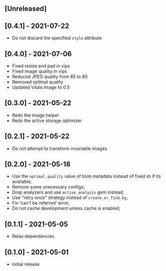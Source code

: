 ## [Unreleased]

## [0.4.1] - 2021-07-22

- Do not discard the specified `style` attribute

## [0.4.0] - 2021-07-06

- Fixed resize and pad in vips
- Fixed image quality in vips
- Reduced JPEG quality from 85 to 80
- Removed optimal quality
- Updated Vitals Image to 0.5

## [0.3.0] - 2021-05-22

- Redo the image helper
- Redo the active storage optimizer 

## [0.2.1] - 2021-05-22

- Do not attempt to transform invariable images

## [0.2.0] - 2021-05-18

- Use the `optimal_quality` value of blob metadata instead of fixed `85` if its available;
- Remove some unecessary configs;
- Drop analyzers and use `active_analysis` gem instead;
- Use "retry once" strategy instead of `create_or_find_by`; 
- Fix 'can't be referred' error;
- Do not cache development unless cache is enabled;

## [0.1.1] - 2021-05-05

- Relax dependencies

## [0.1.0] - 2021-05-01

- Initial release

